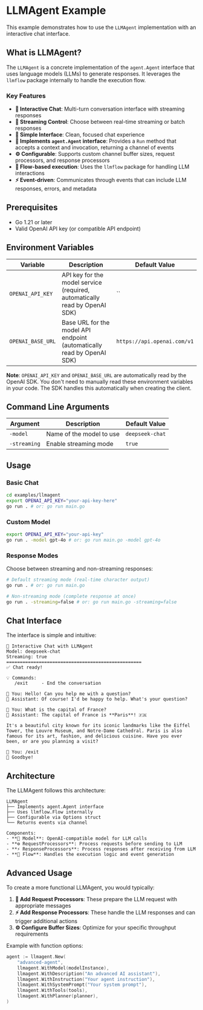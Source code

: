 # LLMAgent Example

This example demonstrates how to use the `LLMAgent` implementation with an interactive chat interface.

## What is LLMAgent?

The `LLMAgent` is a concrete implementation of the `agent.Agent` interface that uses language models (LLMs) to generate responses. It leverages the `llmflow` package internally to handle the execution flow.

### Key Features

- **🔄 Interactive Chat**: Multi-turn conversation interface with streaming responses
- **🌊 Streaming Control**: Choose between real-time streaming or batch responses
- **🚀 Simple Interface**: Clean, focused chat experience
- **🔧 Implements `agent.Agent` interface**: Provides a `Run` method that accepts a context and invocation, returning a channel of events
- **⚙️ Configurable**: Supports custom channel buffer sizes, request processors, and response processors
- **🌊 Flow-based execution**: Uses the `llmflow` package for handling LLM interactions
- **⚡ Event-driven**: Communicates through events that can include LLM responses, errors, and metadata

## Prerequisites

- Go 1.21 or later
- Valid OpenAI API key (or compatible API endpoint)

## Environment Variables

| Variable          | Description                                                                | Default Value               |
| ----------------- | -------------------------------------------------------------------------- | --------------------------- |
| `OPENAI_API_KEY`  | API key for the model service (required, automatically read by OpenAI SDK) | ``                          |
| `OPENAI_BASE_URL` | Base URL for the model API endpoint (automatically read by OpenAI SDK)     | `https://api.openai.com/v1` |

**Note**: `OPENAI_API_KEY` and `OPENAI_BASE_URL` are automatically read by the OpenAI SDK. You don't need to manually read these environment variables in your code. The SDK handles this automatically when creating the client.

## Command Line Arguments

| Argument     | Description              | Default Value   |
| ------------ | ------------------------ | --------------- |
| `-model`     | Name of the model to use | `deepseek-chat` |
| `-streaming` | Enable streaming mode    | `true`          |

## Usage

### Basic Chat

```bash
cd examples/llmagent
export OPENAI_API_KEY="your-api-key-here"
go run . # or: go run main.go
```

### Custom Model

```bash
export OPENAI_API_KEY="your-api-key"
go run . -model gpt-4o # or: go run main.go -model gpt-4o
```

### Response Modes

Choose between streaming and non-streaming responses:

```bash
# Default streaming mode (real-time character output)
go run . # or: go run main.go

# Non-streaming mode (complete response at once)
go run . -streaming=false # or: go run main.go -streaming=false
```

## Chat Interface

The interface is simple and intuitive:

```
🚀 Interactive Chat with LLMAgent
Model: deepseek-chat
Streaming: true
==================================================
✅ Chat ready!

💡 Commands:
   /exit     - End the conversation

👤 You: Hello! Can you help me with a question?
🤖 Assistant: Of course! I'd be happy to help. What's your question?

👤 You: What is the capital of France?
🤖 Assistant: The capital of France is **Paris**! 🇫🇷

It's a beautiful city known for its iconic landmarks like the Eiffel Tower, the Louvre Museum, and Notre-Dame Cathedral. Paris is also famous for its art, fashion, and delicious cuisine. Have you ever been, or are you planning a visit?

👤 You: /exit
👋 Goodbye!
```

## Architecture

The LLMAgent follows this architecture:

```
LLMAgent
├── Implements agent.Agent interface
├── Uses llmflow.Flow internally
├── Configurable via Options struct
└── Returns events via channel

Components:
- **🤖 Model**: OpenAI-compatible model for LLM calls
- **⚙️ RequestProcessors**: Process requests before sending to LLM
- **⚡ ResponseProcessors**: Process responses after receiving from LLM
- **🌊 Flow**: Handles the execution logic and event generation
```

## Advanced Usage

To create a more functional LLMAgent, you would typically:

1. **🔧 Add Request Processors**: These prepare the LLM request with appropriate messages
2. **⚡ Add Response Processors**: These handle the LLM responses and can trigger additional actions
3. **⚙️ Configure Buffer Sizes**: Optimize for your specific throughput requirements

Example with function options:

```go
agent := llmagent.New(
    "advanced-agent",
    llmagent.WithModel(modelInstance),
    llmagent.WithDescription("An advanced AI assistant"),
    llmagent.WithInstruction("Your agent instruction"),
    llmagent.WithSystemPrompt("Your system prompt"),
    llmagent.WithTools(tools),
    llmagent.WithPlanner(planner),
)
```
